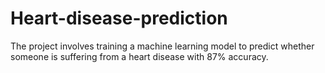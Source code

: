 # Heart-disease-prediction
The project involves training a machine learning model to predict whether someone is suffering from a heart disease with 87% accuracy.
